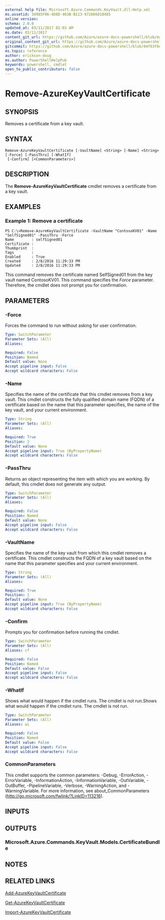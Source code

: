 ```yaml
---
external help file: Microsoft.Azure.Commands.KeyVault.dll-Help.xml
ms.assetid: 34985F06-4D8D-463B-B113-972666D18485
online version:
schema: 2.0.0
updated_at: 03/11/2017 02:03 AM
ms.date: 03/11/2017
content_git_url: https://github.com/Azure/azure-docs-powershell/blob/master/azureps-cmdlets-docs/ResourceManager/AzureRM.KeyVault/v2.7.0/Remove-AzureKeyVaultCertificate.md
original_content_git_url: https://github.com/Azure/azure-docs-powershell/blob/master/azureps-cmdlets-docs/ResourceManager/AzureRM.KeyVault/v2.7.0/Remove-AzureKeyVaultCertificate.md
gitcommit: https://github.com/Azure/azure-docs-powershell/blob/04f63f6e685743ace2c57eb157574e34e8610b1c
ms.topic: reference
author: erickson-doug
ms.author: PowerShellHelpPub
keywords: powershell, cmdlet
open_to_public_contributors: false
---
```


# Remove-AzureKeyVaultCertificate

## SYNOPSIS
Removes a certificate from a key vault.

## SYNTAX

```
Remove-AzureKeyVaultCertificate [-VaultName] <String> [-Name] <String> [-Force] [-PassThru] [-WhatIf]
 [-Confirm] [<CommonParameters>]
```

## DESCRIPTION
The **Remove-AzureKeyVaultCertificate** cmdlet removes a certificate from a key vault.

## EXAMPLES

### Example 1: Remove a certificate
```
PS C:\>Remove-AzureKeyVaultCertificate -VaultName "ContosoKV01" -Name "SelfSigned01" -PassThru -Force
Name        : selfSigned01
Certificate : 
Thumbprint  : 
Tags        : 
Enabled     : True
Created     : 2/8/2016 11:29:33 PM
Updated     : 2/8/2016 11:29:33 PM
```

This command removes the certificate named SelfSigned01 from the key vault named ContosoKV01.
This command specifies the *Force* parameter.
Therefore, the cmdlet does not prompt you for confirmation.

## PARAMETERS

### -Force
Forces the command to run without asking for user confirmation.

```yaml
Type: SwitchParameter
Parameter Sets: (All)
Aliases: 

Required: False
Position: Named
Default value: None
Accept pipeline input: False
Accept wildcard characters: False
```

### -Name
Specifies the name of the certificate that this cmdlet removes from a key vault.
This cmdlet constructs the fully qualified domain name (FQDN) of a certificate based on the name that this parameter specifies, the name of the key vault, and your current environment.

```yaml
Type: String
Parameter Sets: (All)
Aliases: 

Required: True
Position: 2
Default value: None
Accept pipeline input: True (ByPropertyName)
Accept wildcard characters: False
```

### -PassThru
Returns an object representing the item with which you are working.
By default, this cmdlet does not generate any output.

```yaml
Type: SwitchParameter
Parameter Sets: (All)
Aliases: 

Required: False
Position: Named
Default value: None
Accept pipeline input: False
Accept wildcard characters: False
```

### -VaultName
Specifies the name of the key vault from which this cmdlet removes a certificate.
This cmdlet constructs the FQDN of a key vault based on the name that this parameter specifies and your current environment.

```yaml
Type: String
Parameter Sets: (All)
Aliases: 

Required: True
Position: 1
Default value: None
Accept pipeline input: True (ByPropertyName)
Accept wildcard characters: False
```

### -Confirm
Prompts you for confirmation before running the cmdlet.

```yaml
Type: SwitchParameter
Parameter Sets: (All)
Aliases: cf

Required: False
Position: Named
Default value: False
Accept pipeline input: False
Accept wildcard characters: False
```

### -WhatIf
Shows what would happen if the cmdlet runs.
The cmdlet is not run.Shows what would happen if the cmdlet runs.
The cmdlet is not run.

```yaml
Type: SwitchParameter
Parameter Sets: (All)
Aliases: wi

Required: False
Position: Named
Default value: False
Accept pipeline input: False
Accept wildcard characters: False
```

### CommonParameters
This cmdlet supports the common parameters: -Debug, -ErrorAction, -ErrorVariable, -InformationAction, -InformationVariable, -OutVariable, -OutBuffer, -PipelineVariable, -Verbose, -WarningAction, and -WarningVariable. For more information, see about_CommonParameters (http://go.microsoft.com/fwlink/?LinkID=113216).

## INPUTS

## OUTPUTS

### Microsoft.Azure.Commands.KeyVault.Models.CertificateBundle

## NOTES

## RELATED LINKS

[Add-AzureKeyVaultCertificate](./Add-AzureKeyVaultCertificate.md)

[Get-AzureKeyVaultCertificate](./Get-AzureKeyVaultCertificate.md)

[Import-AzureKeyVaultCertificate](./Import-AzureKeyVaultCertificate.md)


